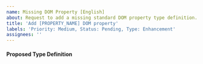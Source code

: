 ```yaml
---
name: Missing DOM Property [English]
about: Request to add a missing standard DOM property type definition.
title: 'Add [PROPERTY_NAME] DOM property'
labels: 'Priority: Medium, Status: Pending, Type: Enhancement'
assignees: ''
---
```


<!--
If you are asking of adding multiple properties, please propose them in multiple issues.

Make sure the property you are proposing is a standarnd DOM property based on the W3C DOM Specification (https://dom.spec.whatwg.org) or W3C HTML Specification (https://html.spec.whatwg.org/).
-->

<!--
Example:

[W3C DOM specification](https://dom.spec.whatwg.org/#dom-element-classname) specifies `className` property as a standard property of `Element` interface.
-->

#### Proposed Type Definition

<!--
Tell us your opinion about the best type representation of the proposed property.

Example:

```purs
newtype ClassName = ClassName String

type ElementProperties r
  = ( className :: ClassName -- | Reflects the `class` attribute.
    | r
    )
```
-->
